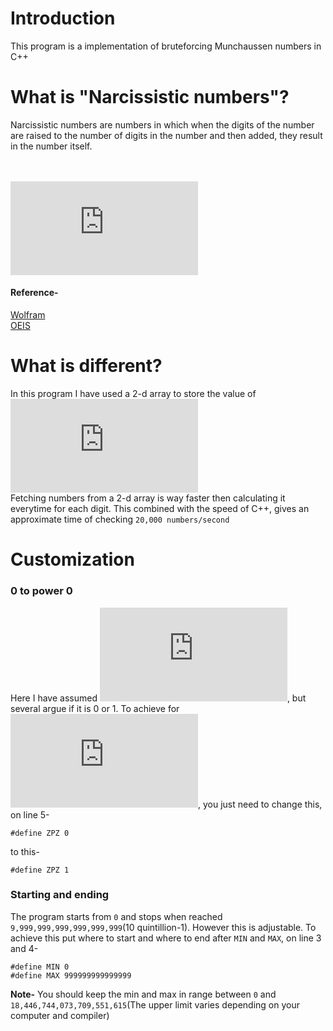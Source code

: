 # Introduction
This program is a implementation of bruteforcing Munchaussen numbers in C++


# What is "Narcissistic numbers"?
Narcissistic numbers are numbers in which when the digits of the number are raised to the number of digits in the number and then added, they result in the number itself.

<br><br>
![equation](https://latex.codecogs.com/svg.latex?%7B%5Ccolor%7BTeal%7D%20153%3D1%5E3&plus;5%5E3&plus;3%5E3%7D)

#### Reference-

[Wolfram](https://www.google.com/url?sa=t&rct=j&q=&esrc=s&source=web&cd=&cad=rja&uact=8&ved=2ahUKEwjmvZXHnt3wAhVY4nMBHWTjBX0QFjABegQIAhAD&url=https%3A%2F%2Fmathworld.wolfram.com%2FMuenchhausenNumber.html&usg=AOvVaw2J5VTwGBNubm40heXrLEG7)
<br>
[OEIS](https://oeis.org/A046253)


# What is different?
In this program I have used a 2-d array to store the value of 
<br>
![equation](https://latex.codecogs.com/svg.latex?%7B%5Ccolor%7BTeal%7D%20%5Cbegin%7Bbmatrix%7D%200%5E0%20%261%5E0%20%26%5Ccdots%20%269%5E0%5C%5C%200%5E1%20%261%5E1%20%26%5Ccdots%20%269%5E1%20%5C%5C%20%5Cvdots%20%26%5Cvdots%20%26%5Cddots%20%26%5Cvdots%5C%5C%200%5E9%20%261%5E9%20%26%5Ccdots%20%26%5C9%5E9%20%5Cend%7Bbmatrix%7D%7D)
<br>
Fetching numbers from a 2-d array is way faster then calculating it everytime for each digit.
This combined with the speed of C++, gives an approximate time of checking `20,000 numbers/second` 

# Customization

### 0 to power 0

Here I have assumed ![equation](https://latex.codecogs.com/svg.latex?%5Ccolor%7BTeal%7D0%5E0%3D0), but several argue if it is 0 or 1. 
To achieve for ![equation](https://latex.codecogs.com/svg.latex?%5Ccolor%7BTeal%7D0%5E0%3D1), you just need to change this, on line 5-

```
#define ZPZ 0 
```
to this-
```
#define ZPZ 1
```

### Starting and ending
The program starts from `0` and stops when reached `9,999,999,999,999,999,999`(10 quintillion-1). However this is adjustable.
To achieve this put where to start and where to end after `MIN` and `MAX`, on line 3 and 4-

```
#define MIN 0
#define MAX 999999999999999
```

**Note-** You should keep the min and max in range between `0` and `18,446,744,073,709,551,615`(The upper limit varies depending on your computer and compiler)
